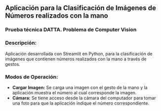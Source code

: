 ## Aplicación para la Clasificación de Imágenes de Números realizados con la mano
### Prueba técnica DATTA. Problema de Computer Vision

### Descripción:
Aplicación desarrollada con Streamlit en Python, para la clasificación de imágenes que contienen números realizados con la mano a través de gestos.

### Modos de Operación:
+ __Cargar Imagen:__ Se carga una imagen con el gesto de la mano y la aplicación muestra el número al cual corresponde la imagen.
+ __Cámara:__ Se tiene acceso desde la cámara del computador para tomar una foto para que la aplicación indique el número correspondiente. 
